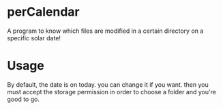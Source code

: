 # perCalendar
A program to know which files are modified in a certain directory on a specific solar date!

# Usage
By default, the date is on today. you can change it if you want. then you must accept the storage permission in order to choose a folder and you're good to go.
